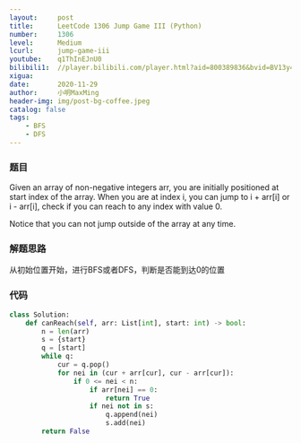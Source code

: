 ```yaml
---
layout:     post
title:      LeetCode 1306 Jump Game III (Python)
number:     1306
level:      Medium
lcurl:      jump-game-iii
youtube:    q1ThInEJnU0
bilibili1:  //player.bilibili.com/player.html?aid=800389836&bvid=BV13y4y1q7Gi&cid=261012623&page=1
xigua:      
date:       2020-11-29
author:     小明MaxMing
header-img: img/post-bg-coffee.jpeg
catalog: false
tags:
    - BFS
    - DFS
---
```


### 题目

Given an array of non-negative integers arr, you are initially positioned at start index of the array. When you are at index i, you can jump to i + arr[i] or i - arr[i], check if you can reach to any index with value 0.

Notice that you can not jump outside of the array at any time.

### 解题思路

从初始位置开始，进行BFS或者DFS，判断是否能到达0的位置

### 代码
```python
class Solution:
    def canReach(self, arr: List[int], start: int) -> bool:
        n = len(arr)
        s = {start}
        q = [start]
        while q:
            cur = q.pop()
            for nei in (cur + arr[cur], cur - arr[cur]):
                if 0 <= nei < n:
                    if arr[nei] == 0:
                        return True
                    if nei not in s:
                        q.append(nei)
                        s.add(nei)
        return False
```
